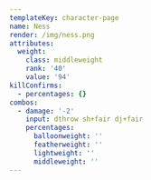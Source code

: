 ```yaml
---
templateKey: character-page
name: Ness
render: /img/ness.png
attributes:
  weight:
    class: middleweight
    rank: '40'
    value: '94'
killConfirms:
  - percentages: {}
combos:
  - damage: '-2'
    input: dthrow sh+fair dj+fair
    percentages:
      balloonweight: ''
      featherweight: ''
      lightweight: ''
      middleweight: ''
---
```


